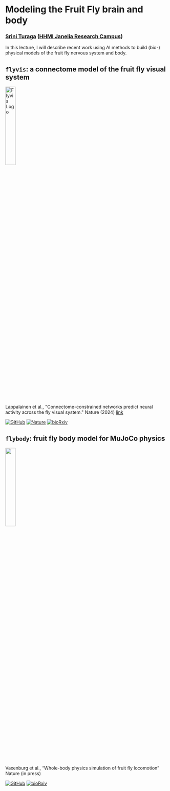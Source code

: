 # Modeling the Fruit Fly brain and body

### [Srini Turaga](https://www.janelia.org/lab/turaga-lab) ([HHMI Janelia Research Campus](https://www.janelia.org/))

In this lecture, I will describe recent work using AI methods to build (bio-) physical models of the fruit fly nervous system and body.

## `flyvis`: a connectome model of the fruit fly visual system
<img src="https://github.com/TuragaLab/flyvis/blob/main/docs/docs/images/flyvis_logo_light@150ppi.webp" width="25%" alt="Flyvis Logo">

Lappalainen et al., "Connectome-constrained networks predict neural activity across the fly visual system." Nature (2024) [link](https://www.nature.com/articles/s41586-024-07939-3)

[![GitHub](https://img.shields.io/badge/GitHub-Repo-black?logo=github)](https://github.com/TuragaLab/flyvis)
[![Nature](https://img.shields.io/badge/Nature-Paper-blue?logo=read-the-docs&logoColor=white)](https://www.nature.com/articles/s41586-024-07939-3)
[![bioRxiv](https://img.shields.io/badge/bioRxiv-Preprint-red?logo=bioRxiv&logoColor=white)](https://www.biorxiv.org/content/10.1101/2023.03.11.532232)


## `flybody`: fruit fly body model for MuJoCo physics
<img src="https://github.com/TuragaLab/flybody/blob/main/fly-white.png" width="25%">


Vaxenburg et al., “Whole-body physics simulation of fruit fly locomotion” Nature (in press)

[![GitHub](https://img.shields.io/badge/GitHub-Repo-black?logo=github)](https://github.com/TuragaLab/flybody)
[![bioRxiv](https://img.shields.io/badge/bioRxiv-Preprint-red?logo=bioRxiv&logoColor=white)](https://www.biorxiv.org/content/10.1101/2024.03.11.584515)
